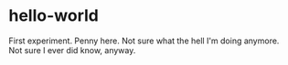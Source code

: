 # hello-world
First experiment.  Penny here.  Not sure what the hell I'm doing anymore.
<br>Not sure I ever did know, anyway.
